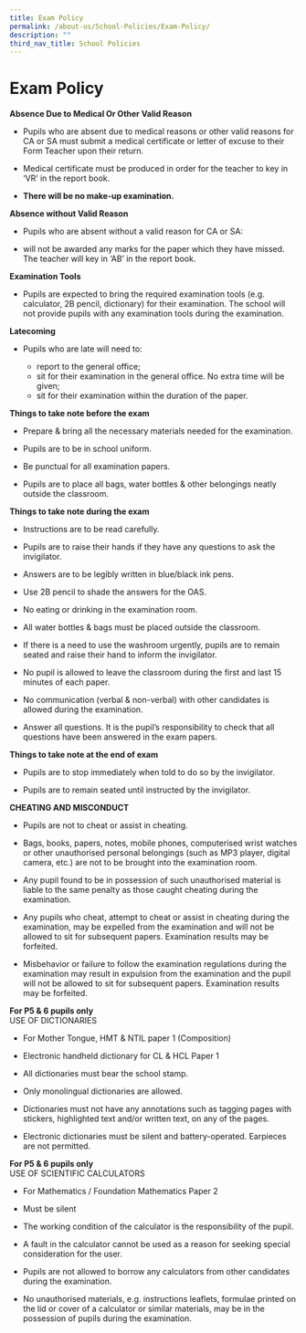 ```yaml
---
title: Exam Policy
permalink: /about-us/School-Policies/Exam-Policy/
description: ""
third_nav_title: School Policies
---
```

# **Exam Policy**

**Absence Due to Medical Or Other Valid Reason**  

*   Pupils who are absent due to medical reasons or other valid reasons for CA or SA must submit a medical certificate or letter of excuse to their Form Teacher upon their return.  
    
*   Medical certificate must be produced in order for the teacher to key in ‘VR’ in the report book.  
    
*   **There will be no make-up examination.**  
      
    

**Absence without Valid Reason**  

*   Pupils who are absent without a valid reason for CA or SA:  
    

*   will not be awarded any marks for the paper which they have missed. The teacher will key in ‘AB’ in the report book.  
      
    

**Examination Tools**  

*   Pupils are expected to bring the required examination tools (e.g. calculator, 2B pencil, dictionary) for their examination. The school will not provide pupils with any examination tools during the examination.  
      
    

**Latecoming**  

*   Pupils who are late will need to:  
    
	*   report to the general office;
	*   sit for their examination in the general office. No extra time will be given;
	*   sit for their examination within the duration of the paper.

  
**Things to take note before the exam**  

*   Prepare & bring all the necessary materials needed for the examination.  
    
*   Pupils are to be in school uniform.  
    
*   Be punctual for all examination papers.  
    
*   Pupils are to place all bags, water bottles & other belongings neatly outside the classroom.  
      
    

**Things to take note during the exam**  

*   Instructions are to be read carefully.  
    
*   Pupils are to raise their hands if they have any questions to ask the invigilator.  
    
*   Answers are to be legibly written in blue/black ink pens.  
    
*   Use 2B pencil to shade the answers for the OAS.  
    
*   No eating or drinking in the examination room.  
    
*   All water bottles & bags must be placed outside the classroom.  
    
*   If there is a need to use the washroom urgently, pupils are to remain seated and raise their hand to inform the invigilator.  
    
*   No pupil is allowed to leave the classroom during the first and last 15 minutes of each paper.  
    
*   No communication (verbal & non-verbal) with other candidates is allowed during the examination.  
    
*   Answer all questions. It is the pupil’s responsibility to check that all questions have been answered in the exam papers.

  
**Things to take note at the end of exam**  

*   Pupils are to stop immediately when told to do so by the invigilator.  
    
*   Pupils are to remain seated until instructed by the invigilator.  
      
    

**CHEATING AND MISCONDUCT**  

*   Pupils are not to cheat or assist in cheating.  
    
*   Bags, books, papers, notes, mobile phones, computerised wrist watches or other unauthorised personal belongings (such as MP3 player, digital camera, etc.) are not to be brought into the examination room.  
    
*   Any pupil found to be in possession of such unauthorised material is liable to the same penalty as those caught cheating during the examination.  
    
*   Any pupils who cheat, attempt to cheat or assist in cheating during the examination, may be expelled from the examination and will not be allowed to sit for subsequent papers. Examination results may be forfeited.  
    
*   Misbehavior or failure to follow the examination regulations during the examination may result in expulsion from the examination and the pupil will not be allowed to sit for subsequent papers. Examination results may be forfeited.

  
**For P5 & 6 pupils only**  
USE OF DICTIONARIES  

*   For Mother Tongue, HMT & NTIL paper 1 (Composition)  
    
*   Electronic handheld dictionary for CL & HCL Paper 1  
    
*   All dictionaries must bear the school stamp.  
    
*   Only monolingual dictionaries are allowed.  
    
*   Dictionaries must not have any annotations such as tagging pages with stickers, highlighted text and/or written text, on any of the pages.  
    
*   Electronic dictionaries must be silent and battery-operated. Earpieces are not permitted.

  
**For P5 & 6 pupils only**  
USE OF SCIENTIFIC CALCULATORS  

*   For Mathematics / Foundation Mathematics Paper 2  
    
*   Must be silent  
    
*   The working condition of the calculator is the responsibility of the pupil.  
    
*   A fault in the calculator cannot be used as a reason for seeking special consideration for the user.  
    
*   Pupils are not allowed to borrow any calculators from other candidates during the examination.  
    
*   No unauthorised materials, e.g. instructions leaflets, formulae printed on the lid or cover of a calculator or similar materials, may be in the possession of pupils during the examination.